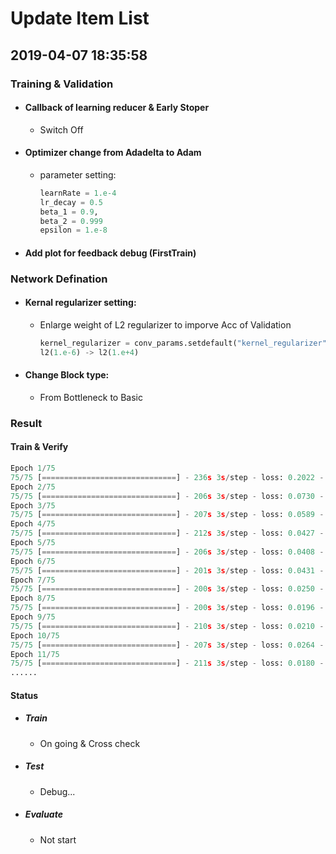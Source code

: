 # Update Item List

## 2019-04-07 18:35:58
### Training & Validation
+ #### Callback of learning reducer & Early Stoper
	 - Switch Off
+ #### Optimizer change from Adadelta to Adam
	 -  parameter setting:
	 	```python
		learnRate = 1.e-4
		lr_decay = 0.5
		beta_1 = 0.9,
		beta_2 = 0.999
		epsilon = 1.e-8
		```
+ #### Add plot for feedback debug (FirstTrain)

### Network Defination
+ #### Kernal regularizer setting:
	 - Enlarge weight of L2 regularizer to imporve Acc of Validation
		```python
		kernel_regularizer = conv_params.setdefault("kernel_regularizer", l2(1.e+4)
		l2(1.e-6) -> l2(1.e+4)
		```
+ #### Change Block type:
	 -  From Bottleneck to Basic

### Result
#### Train & Verify
```python
Epoch 1/75
75/75 [==============================] - 236s 3s/step - loss: 0.2022 - acc: 0.9233 - val_loss: 0.8762 - val_acc: 0.7290
Epoch 2/75
75/75 [==============================] - 206s 3s/step - loss: 0.0730 - acc: 0.9750 - val_loss: 1.2042 - val_acc: 0.6464
Epoch 3/75
75/75 [==============================] - 207s 3s/step - loss: 0.0589 - acc: 0.9804 - val_loss: 1.1341 - val_acc: 0.6323
Epoch 4/75
75/75 [==============================] - 212s 3s/step - loss: 0.0427 - acc: 0.9871 - val_loss: 2.0977 - val_acc: 0.6391
Epoch 5/75
75/75 [==============================] - 206s 3s/step - loss: 0.0408 - acc: 0.9877 - val_loss: 2.3598 - val_acc: 0.6007
Epoch 6/75
75/75 [==============================] - 201s 3s/step - loss: 0.0431 - acc: 0.9877 - val_loss: 2.0185 - val_acc: 0.5926
Epoch 7/75
75/75 [==============================] - 200s 3s/step - loss: 0.0250 - acc: 0.9942 - val_loss: 3.6248 - val_acc: 0.5301
Epoch 8/75
75/75 [==============================] - 200s 3s/step - loss: 0.0196 - acc: 0.9965 - val_loss: 1.8678 - val_acc: 0.6203
Epoch 9/75
75/75 [==============================] - 210s 3s/step - loss: 0.0210 - acc: 0.9948 - val_loss: 1.8447 - val_acc: 0.6073
Epoch 10/75
75/75 [==============================] - 207s 3s/step - loss: 0.0264 - acc: 0.9935 - val_loss: 1.7963 - val_acc: 0.6598
Epoch 11/75
75/75 [==============================] - 211s 3s/step - loss: 0.0180 - acc: 0.9973 - val_loss: 1.1418 - val_acc: 0.6858
......
```
#### Status
+ ##### Train
	 - On going & Cross check
+ ##### Test
	 - Debug...
+ ##### Evaluate
	 - Not start
